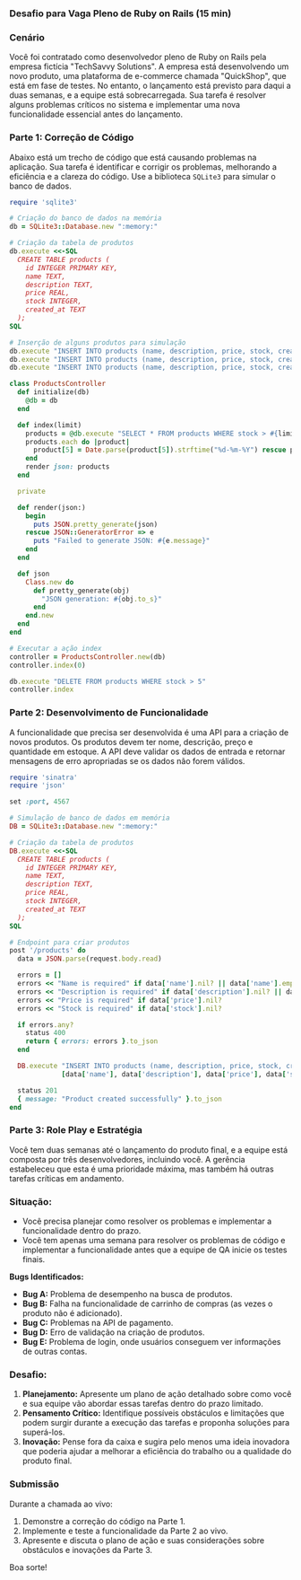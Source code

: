 ### Desafio para Vaga Pleno de Ruby on Rails (15 min)

### Cenário

Você foi contratado como desenvolvedor pleno de Ruby on Rails pela empresa fictícia "TechSavvy Solutions". A empresa está desenvolvendo um novo produto, uma plataforma de e-commerce chamada "QuickShop", que está em fase de testes. No entanto, o lançamento está previsto para daqui a duas semanas, e a equipe está sobrecarregada. Sua tarefa é resolver alguns problemas críticos no sistema e implementar uma nova funcionalidade essencial antes do lançamento.

### Parte 1: Correção de Código

Abaixo está um trecho de código que está causando problemas na aplicação. Sua tarefa é identificar e corrigir os problemas, melhorando a eficiência e a clareza do código. Use a biblioteca `SQLite3` para simular o banco de dados.
```ruby 
require 'sqlite3'

# Criação do banco de dados na memória
db = SQLite3::Database.new ":memory:"

# Criação da tabela de produtos
db.execute <<-SQL
  CREATE TABLE products (
    id INTEGER PRIMARY KEY,
    name TEXT,
    description TEXT,
    price REAL,
    stock INTEGER,
    created_at TEXT
  );
SQL

# Inserção de alguns produtos para simulação
db.execute "INSERT INTO products (name, description, price, stock, created_at) VALUES ('Product 1', 'Description 1', 10.0, 10, '2023-01-01')"
db.execute "INSERT INTO products (name, description, price, stock, created_at) VALUES ('Product 2', 'Description 2', 20.0, 0, '2023-01-02')"
db.execute "INSERT INTO products (name, description, price, stock, created_at) VALUES ('Product 3', 'Description 3', 30.0, 5, '2023-01-03')"

class ProductsController
  def initialize(db)
    @db = db
  end

  def index(limit)
    products = @db.execute "SELECT * FROM products WHERE stock > #{limit} ORDER BY created_at DESC"
    products.each do |product|
      product[5] = Date.parse(product[5]).strftime("%d-%m-%Y") rescue product[5]
    end
    render json: products
  end

  private

  def render(json:)
    begin
      puts JSON.pretty_generate(json)
    rescue JSON::GeneratorError => e
      puts "Failed to generate JSON: #{e.message}"
    end
  end

  def json
    Class.new do
      def pretty_generate(obj)
        "JSON generation: #{obj.to_s}"
      end
    end.new
  end
end

# Executar a ação index
controller = ProductsController.new(db)
controller.index(0)

db.execute "DELETE FROM products WHERE stock > 5"
controller.index
```

### Parte 2: Desenvolvimento de Funcionalidade

A funcionalidade que precisa ser desenvolvida é uma API para a criação de novos produtos. Os produtos devem ter nome, descrição, preço e quantidade em estoque. A API deve validar os dados de entrada e retornar mensagens de erro apropriadas se os dados não forem válidos.

```ruby
require 'sinatra'
require 'json'

set :port, 4567

# Simulação de banco de dados em memória
DB = SQLite3::Database.new ":memory:"

# Criação da tabela de produtos
DB.execute <<-SQL
  CREATE TABLE products (
    id INTEGER PRIMARY KEY,
    name TEXT,
    description TEXT,
    price REAL,
    stock INTEGER,
    created_at TEXT
  );
SQL

# Endpoint para criar produtos
post '/products' do
  data = JSON.parse(request.body.read)

  errors = []
  errors << "Name is required" if data['name'].nil? || data['name'].empty?
  errors << "Description is required" if data['description'].nil? || data['description'].empty?
  errors << "Price is required" if data['price'].nil?
  errors << "Stock is required" if data['stock'].nil?

  if errors.any?
    status 400
    return { errors: errors }.to_json
  end

  DB.execute "INSERT INTO products (name, description, price, stock, created_at) VALUES (?, ?, ?, ?, ?)",
             [data['name'], data['description'], data['price'], data['stock'], Time.now.to_s]

  status 201
  { message: "Product created successfully" }.to_json
end

```

### Parte 3: Role Play e Estratégia

Você tem duas semanas até o lançamento do produto final, e a equipe está composta por três desenvolvedores, incluindo você. A gerência estabeleceu que esta é uma prioridade máxima, mas também há outras tarefas críticas em andamento.

### Situação:

- Você precisa planejar como resolver os problemas e implementar a funcionalidade dentro do prazo.
- Você tem apenas uma semana para resolver os problemas de código e implementar a funcionalidade antes que a equipe de QA inicie os testes finais.

**Bugs Identificados:**

- **Bug A:** Problema de desempenho na busca de produtos.
- **Bug B:** Falha na funcionalidade de carrinho de compras (as vezes o produto não é adicionado).
- **Bug C:** Problemas na API de pagamento.
- **Bug D:** Erro de validação na criação de produtos.
- **Bug E:** Problema de login, onde usuários conseguem ver informações de outras contas.

### Desafio:

1. **Planejamento:** Apresente um plano de ação detalhado sobre como você e sua equipe vão abordar essas tarefas dentro do prazo limitado.
2. **Pensamento Crítico:** Identifique possíveis obstáculos e limitações que podem surgir durante a execução das tarefas e proponha soluções para superá-los.
3. **Inovação:** Pense fora da caixa e sugira pelo menos uma ideia inovadora que poderia ajudar a melhorar a eficiência do trabalho ou a qualidade do produto final.

### Submissão

Durante a chamada ao vivo:

1. Demonstre a correção do código na Parte 1.
2. Implemente e teste a funcionalidade da Parte 2 ao vivo.
3. Apresente e discuta o plano de ação e suas considerações sobre obstáculos e inovações da Parte 3.

Boa sorte!